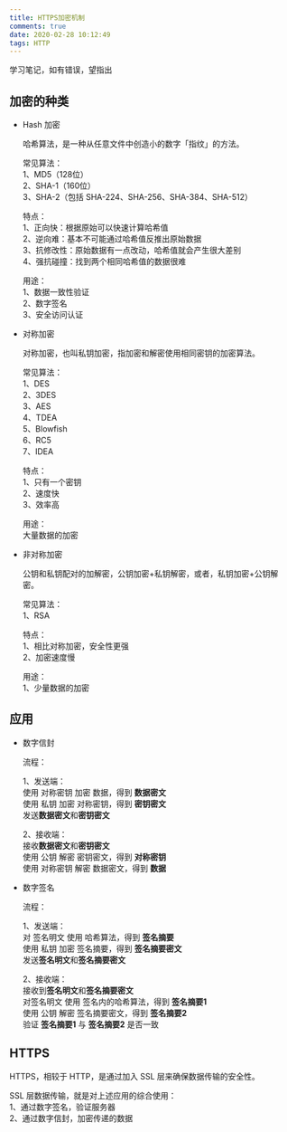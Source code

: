 ```yaml
---
title: HTTPS加密机制
comments: true
date: 2020-02-28 10:12:49
tags: HTTP
---
```


学习笔记，如有错误，望指出
<!--more-->

## 加密的种类

* Hash 加密

    哈希算法，是一种从任意文件中创造小的数字「指纹」的方法。

    常见算法：  
    1、MD5（128位）  
    2、SHA-1（160位）  
    3、SHA-2（包括 SHA-224、SHA-256、SHA-384、SHA-512）  

    特点：  
    1、正向快：根据原始可以快速计算哈希值  
    2、逆向难：基本不可能通过哈希值反推出原始数据  
    3、抗修改性：原始数据有一点改动，哈希值就会产生很大差别  
    4、强抗碰撞：找到两个相同哈希值的数据很难  

    用途：  
    1、数据一致性验证  
    2、数字签名  
    3、安全访问认证  

* 对称加密

    对称加密，也叫私钥加密，指加密和解密使用相同密钥的加密算法。

    常见算法：  
    1、DES  
    2、3DES  
    3、AES  
    4、TDEA  
    5、Blowfish  
    6、RC5  
    7、IDEA  

    特点：  
    1、只有一个密钥  
    2、速度快  
    3、效率高  

    用途：  
    大量数据的加密

* 非对称加密

    公钥和私钥配对的加解密，公钥加密+私钥解密，或者，私钥加密+公钥解密。

    常见算法：  
    1、RSA  

    特点：  
    1、相比对称加密，安全性更强  
    2、加密速度慢  

    用途：  
    1、少量数据的加密  

## 应用

* 数字信封

    流程：

    1、发送端：  
    使用 对称密钥 加密 数据，得到 **数据密文**  
    使用 私钥 加密 对称密钥，得到 **密钥密文**  
    发送**数据密文**和**密钥密文**  

    2、接收端：  
    接收**数据密文**和**密钥密文**  
    使用 公钥 解密 密钥密文，得到 **对称密钥**  
    使用 对称密钥 解密 数据密文，得到 **数据**  

* 数字签名

    流程：

    1、发送端：  
    对 签名明文 使用 哈希算法，得到 **签名摘要**  
    使用 私钥 加密 签名摘要，得到 **签名摘要密文**  
    发送**签名明文**和**签名摘要密文**

    2、接收端：  
    接收到**签名明文**和**签名摘要密文**  
    对签名明文 使用 签名内的哈希算法，得到 **签名摘要1**  
    使用 公钥 解密 签名摘要密文，得到 **签名摘要2**  
    验证 **签名摘要1** 与 **签名摘要2** 是否一致  

## HTTPS

HTTPS，相较于 HTTP，是通过加入 SSL 层来确保数据传输的安全性。

SSL 层数据传输，就是对上述应用的综合使用：  
1、通过数字签名，验证服务器  
2、通过数字信封，加密传递的数据  